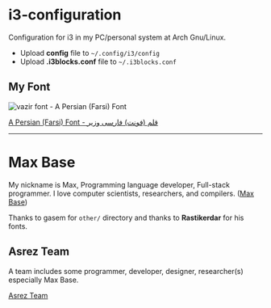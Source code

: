 # i3-configuration

Configuration for i3 in my PC/personal system at Arch Gnu/Linux.

- Upload **config** file to `~/.config/i3/config`
- Upload **.i3blocks.conf** file to `~/.i3blocks.conf`

## My Font

![vazir font - A Persian (Farsi) Font](https://raw.githubusercontent.com/rastikerdar/vazir-font/master/sample.png)

[A Persian (Farsi) Font - قلم (فونت) فارسی وزیر](https://github.com/rastikerdar/vazir-font)

---------

# Max Base

My nickname is Max, Programming language developer, Full-stack programmer. I love computer scientists, researchers, and compilers. ([Max Base](https://maxbase.org/))

Thanks to gasem for `other/` directory and thanks to **Rastikerdar** for his fonts.

## Asrez Team

A team includes some programmer, developer, designer, researcher(s) especially Max Base.

[Asrez Team](https://www.asrez.com/)
